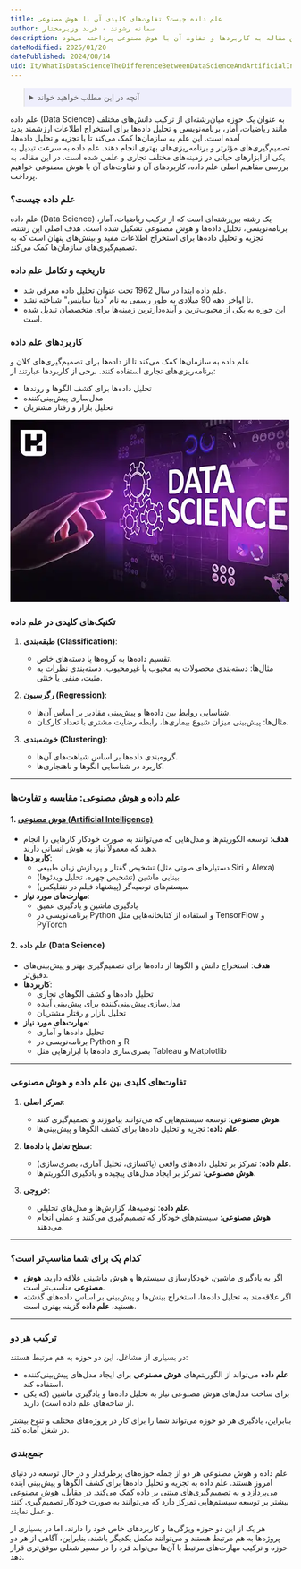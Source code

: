 ```yaml
---
title: علم داده چیست؟ تفاوت‌های کلیدی آن با هوش مصنوعی
author: سمانه رشوند - فربد وزیرمختار
description: علم داده ترکیبی از ریاضیات، آمار و برنامه‌نویسی است که به استخراج بینش از داده‌ها کمک می‌کند. در این مقاله به کاربردها و تفاوت آن با هوش مصنوعی پرداخته می‌شود.
dateModified: 2025/01/20
datePublished: 2024/08/14
uid: It/WhatIsDataScienceTheDifferenceBetweenDataScienceAndArtificialIntelligence
---
```

<blockquote style="background-color:#eeeefc; padding:0.5rem">
<details>
  <summary>آنچه در این مطلب خواهید خواند</summary>
  <ul>
    <li>علم داده چیست؟</li>
    <li>تاریخچه و تکامل علم داده</li>
    <li>کاربردهای علم داده</li>
    <li>تکنیک‌های کلیدی در علم داده</li>
    <li>علم داده و هوش مصنوعی: مقایسه و تفاوت‌ها</li>
    <li>تفاوت‌های کلیدی بین علم داده و هوش مصنوعی</li>
    <li>کدام یک برای شما مناسب‌تر است؟</li>
  </ul>
</details>
</blockquote>

علم داده (Data Science) به عنوان یک حوزه میان‌رشته‌ای از ترکیب دانش‌های مختلف مانند ریاضیات، آمار، برنامه‌نویسی و تحلیل داده‌ها برای استخراج اطلاعات ارزشمند پدید آمده است. این علم به سازمان‌ها کمک می‌کند تا با تجزیه و تحلیل داده‌ها، تصمیم‌گیری‌های مؤثرتر و برنامه‌ریزی‌های بهتری انجام دهند. علم داده به سرعت تبدیل به یکی از ابزارهای حیاتی در زمینه‌های مختلف تجاری و علمی شده است. در این مقاله، به بررسی مفاهیم اصلی علم داده، کاربردهای آن و تفاوت‌های آن با هوش مصنوعی خواهیم پرداخت.

### علم داده چیست؟ 

علم داده (Data Science) یک رشته بین‌رشته‌ای است که از ترکیب ریاضیات، آمار، برنامه‌نویسی، تحلیل داده‌ها و هوش مصنوعی تشکیل شده است. هدف اصلی این رشته، تجزیه و تحلیل داده‌ها برای استخراج اطلاعات مفید و بینش‌های پنهان است که به تصمیم‌گیری‌های سازمان‌ها کمک می‌کند.

### تاریخچه و تکامل علم داده
- علم داده ابتدا در سال 1962 تحت عنوان تحلیل داده معرفی شد.
- تا اواخر دهه 90 میلادی به طور رسمی به نام "دیتا ساینس" شناخته نشد.
- این حوزه به یکی از محبوب‌ترین و آینده‌دارترین زمینه‌ها برای متخصصان تبدیل شده است.

### کاربردهای علم داده
علم داده به سازمان‌ها کمک می‌کند تا از داده‌ها برای تصمیم‌گیری‌های کلان و برنامه‌ریزی‌های تجاری استفاده کنند. برخی از کاربردها عبارتند از:
- تحلیل داده‌ها برای کشف الگوها و روندها
- مدل‌سازی پیش‌بینی‌کننده
- تحلیل بازار و رفتار مشتریان

![کاربرد ها و تکنیک های کلیدی علم داده](./Images/DataScience.webp)

### تکنیک‌های کلیدی در علم داده
1. **طبقه‌بندی (Classification)**:
   - تقسیم داده‌ها به گروه‌ها یا دسته‌های خاص.
   - مثال‌ها: دسته‌بندی محصولات به محبوب یا غیرمحبوب، دسته‌بندی نظرات به مثبت، منفی یا خنثی.

2. **رگرسیون (Regression)**:
   - شناسایی روابط بین داده‌ها و پیش‌بینی مقادیر بر اساس آن‌ها.
   - مثال‌ها: پیش‌بینی میزان شیوع بیماری‌ها، رابطه رضایت مشتری با تعداد کارکنان.

3. **خوشه‌بندی (Clustering)**:
   - گروه‌بندی داده‌ها بر اساس شباهت‌های آن‌ها.
   - کاربرد در شناسایی الگوها و ناهنجاری‌ها.

---

### علم داده و هوش مصنوعی: مقایسه و تفاوت‌ها

#### 1. **<a href="https://www.hooshkar.com/Wiki/InformationTechnology/ArtificialIntelligence" target="_blank">هوش مصنوعی (Artificial Intelligence)</a>**

- **هدف**: توسعه الگوریتم‌ها و مدل‌هایی که می‌توانند به صورت خودکار کارهایی را انجام دهند که معمولاً نیاز به هوش انسانی دارند.
- **کاربردها**: 
  - تشخیص گفتار و پردازش زبان طبیعی (دستیارهای صوتی مثل Siri و Alexa)
  - بینایی ماشین (تشخیص چهره، تحلیل ویدئوها)
  - سیستم‌های توصیه‌گر (پیشنهاد فیلم در نتفلیکس)
- **مهارت‌های مورد نیاز**: 
  - یادگیری ماشین و یادگیری عمیق
  - برنامه‌نویسی در Python و استفاده از کتابخانه‌هایی مثل TensorFlow و PyTorch

#### 2. علم داده (Data Science)
- **هدف**: استخراج دانش و الگوها از داده‌ها برای تصمیم‌گیری بهتر و پیش‌بینی‌های دقیق‌تر.
- **کاربردها**:
  - تحلیل داده‌ها و کشف الگوهای تجاری
  - مدل‌سازی پیش‌بینی‌کننده برای پیش‌بینی آینده
  - تحلیل بازار و رفتار مشتریان
- **مهارت‌های مورد نیاز**:
  - تحلیل داده‌ها و آماری
  - برنامه‌نویسی در Python و R
  - بصری‌سازی داده‌ها با ابزارهایی مثل Tableau و Matplotlib

---

### تفاوت‌های کلیدی بین علم داده و هوش مصنوعی
1. **تمرکز اصلی**:
   - **هوش مصنوعی**: توسعه سیستم‌هایی که می‌توانند بیاموزند و تصمیم‌گیری کنند.
   - **علم داده**: تجزیه و تحلیل داده‌ها برای کشف الگوها و پیش‌بینی‌ها.

2. **سطح تعامل با داده‌ها**:
   - **علم داده**: تمرکز بر تحلیل داده‌های واقعی (پاکسازی، تحلیل آماری، بصری‌سازی).
   - **هوش مصنوعی**: تمرکز بر ایجاد مدل‌های پیچیده و یادگیری الگوریتم‌ها.

3. **خروجی**:
   - **علم داده**: توصیه‌ها، گزارش‌ها و مدل‌های تحلیلی.
   - **هوش مصنوعی**: سیستم‌های خودکار که تصمیم‌گیری می‌کنند و عملی انجام می‌دهند.

---

### کدام یک برای شما مناسب‌تر است؟
- اگر به یادگیری ماشین، خودکارسازی سیستم‌ها و هوش ماشینی علاقه دارید، **هوش مصنوعی** مناسب‌تر است.
- اگر علاقه‌مند به تحلیل داده‌ها، استخراج بینش‌ها و پیش‌بینی بر اساس داده‌های گذشته هستید، **علم داده** گزینه بهتری است.

---

### ترکیب هر دو
در بسیاری از مشاغل، این دو حوزه به هم مرتبط هستند:
- **علم داده** می‌تواند از الگوریتم‌های **هوش مصنوعی** برای ایجاد مدل‌های پیش‌بینی‌کننده استفاده کند.
- برای ساخت مدل‌های هوش مصنوعی نیاز به تحلیل داده‌ها و یادگیری ماشین (که یکی از شاخه‌های علم داده است) دارید.

بنابراین، یادگیری هر دو حوزه می‌تواند شما را برای کار در پروژه‌های مختلف و تنوع بیشتر در شغل آماده کند.

### جمع‌بندی

علم داده و هوش مصنوعی هر دو از جمله حوزه‌های پرطرفدار و در حال توسعه در دنیای امروز هستند. علم داده به تجزیه و تحلیل داده‌ها برای کشف الگوها و پیش‌بینی آینده می‌پردازد و به تصمیم‌گیری‌های مبتنی بر داده کمک می‌کند. در مقابل، هوش مصنوعی بیشتر بر توسعه سیستم‌هایی تمرکز دارد که می‌توانند به صورت خودکار تصمیم‌گیری کنند و عمل نمایند. 

هر یک از این دو حوزه ویژگی‌ها و کاربردهای خاص خود را دارند، اما در بسیاری از پروژه‌ها به هم مرتبط هستند و می‌توانند مکمل یکدیگر باشند. بنابراین، آگاهی از هر دو حوزه و ترکیب مهارت‌های مرتبط با آن‌ها می‌تواند فرد را در مسیر شغلی موفق‌تری قرار دهد.